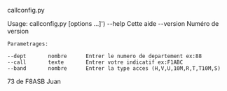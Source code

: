 callconfig.py

Usage: callconfig.py [options ...]')
   --help                           Cette aide
   --version                        Numéro de version
   
    Parametrages:
   
    --dept       nombre      Entrer le numero de departement ex:88
    --call       texte       Entrer votre indicatif ex:F1ABC
    --band       nombre      Entrer la type acces (H,V,U,10M,R,T,T10M,S)
    
  73 de F8ASB Juan
